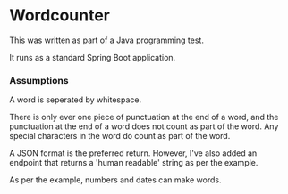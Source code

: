 # Wordcounter

This was written as part of a Java programming test.

It runs as a standard Spring Boot application. 

### Assumptions

A word is seperated by whitespace. 

There is only ever one piece of punctuation at the end of a word, and the punctuation at the end of a word does not count as part of the word. Any special characters in the word do count as part of the word.

A JSON format is the preferred return. However, I've also added an endpoint that returns a 'human readable' string as per the example.

As per the example, numbers and dates can make words. 